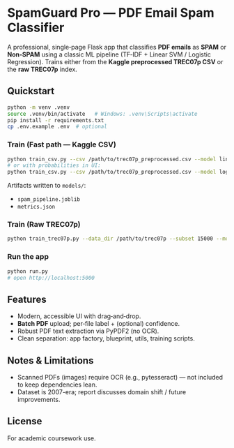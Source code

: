 # SpamGuard Pro — PDF Email Spam Classifier

A professional, single‑page Flask app that classifies **PDF emails** as **SPAM** or **Non‑SPAM** using a classic ML pipeline (TF‑IDF + Linear SVM / Logistic Regression). Trains either from the **Kaggle preprocessed TREC07p CSV** or the **raw TREC07p** index.

## Quickstart

```bash
python -m venv .venv
source .venv/bin/activate   # Windows: .venv\Scripts\activate
pip install -r requirements.txt
cp .env.example .env  # optional
```

### Train (Fast path — Kaggle CSV)
```bash
python train_csv.py --csv /path/to/trec07p_preprocessed.csv --model linear_svc
# or with probabilities in UI:
python train_csv.py --csv /path/to/trec07p_preprocessed.csv --model logreg
```
Artifacts written to `models/`:
- `spam_pipeline.joblib`
- `metrics.json`

### Train (Raw TREC07p)
```bash
python train_trec07p.py --data_dir /path/to/trec07p --subset 15000 --model linear_svc
```

### Run the app
```bash
python run.py
# open http://localhost:5000
```

## Features
- Modern, accessible UI with drag‑and‑drop.
- **Batch PDF** upload; per‑file label + (optional) confidence.
- Robust PDF text extraction via PyPDF2 (no OCR).
- Clean separation: app factory, blueprint, utils, training scripts.

## Notes & Limitations
- Scanned PDFs (images) require OCR (e.g., pytesseract) — not included to keep dependencies lean.
- Dataset is 2007-era; report discusses domain shift / future improvements.

## License
For academic coursework use.
